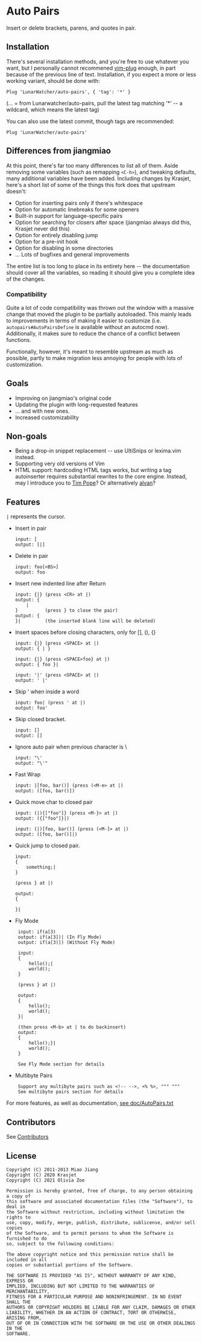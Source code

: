# Auto Pairs

Insert or delete brackets, parens, and quotes in pair.

## Installation

There's several installation methods, and you're free to use whatever you want, but I personally cannot recommened [vim-plug](https://github.com/junegunn/vim-plug) enough, in part because of the previous line of text. Installation, if you expect a more or less working variant, should be done with:

```vim
Plug 'LunarWatcher/auto-pairs', { 'tag': '*' }
```
(... = from Lunarwatcher/auto-pairs, pull the latest tag matching '*' -- a wildcard, which means the latest tag)

You can also use the latest commit, though tags are recommended:

```vim
Plug 'LunarWatcher/auto-pairs'
```

## Differences from jiangmiao

At this point, there's far too many differences to list all of them. Aside removing some variables (such as remapping `<C-h>`), and tweaking defaults, many additional variables have been added. Including changes by Krasjet, here's a short list of some of the things this fork does that upstream doesn't:

* Option for inserting pairs only if there's whitespace
* Option for automatic linebreaks for some openers
* Built-in support for language-specific pairs
* Option for searching for closers after space (jiangmiao always did this, Krasjet never did this)
* Option for entirely disabling jump
* Option for a pre-init hook
* Option for disabling in some directories
* ... Lots of bugfixes and general improvements

The entire list is too long to place in its entirety here -- the documentation should cover all the variables, so reading it should give you a complete idea of the changes.

### Compatibility

Quite a lot of code compatibility was thrown out the window with a massive change that moved the plugin to be partially autoloaded. This mainly leads to improvements in terms of making it easier to customize (i.e. `autopairs#AutoPairsDefine` is available without an autocmd now). Additionally, it makes sure to reduce the chance of a conflict between functions.

Functionally, however, it's meant to resemble upstream as much as possible, partly to make migration less annoying for people with lots of customization.

## Goals
* Improving on jiangmiao's original code
* Updating the plugin with long-requested features
* ... and with new ones.
* Increased customizability

## Non-goals
* Being a drop-in snippet replacement -- use UltiSnips or lexima.vim instead.
* Supporting very old versions of Vim
* HTML support: hardcoding HTML tags works, but writing a tag autoinserter requires substantial rewrites to the core engine. Instead, may I introduce you to [Tim Pope](https://github.com/tpope/vim-ragtag)? Or alternatively [alvan](https://github.com/alvan/vim-closetag)?

## Features

`|` represents the cursor.

*   Insert in pair

        input: [
        output: [|]

*   Delete in pair

        input: foo[<BS>]
        output: foo

*   Insert new indented line after Return

        input: {|} (press <CR> at |)
        output: {
            |
        }          (press } to close the pair)
        output: {
        }|         (the inserted blank line will be deleted)


*   Insert spaces before closing characters, only for [], (), {}

        input: {|} (press <SPACE> at |)
        output: { | }

        input: {|} (press <SPACE>foo} at |)
        output: { foo }|

        input: '|' (press <SPACE> at |)
        output: ' |'

*   Skip ' when inside a word

        input: foo| (press ' at |)
        output: foo'

*   Skip closed bracket.

        input: []
        output: []

*   Ignore auto pair when previous character is \

        input: "\'
        output: "\'"

*   Fast Wrap

        input: |[foo, bar()] (press (<M-e> at |)
        output: ([foo, bar()])

*   Quick move char to closed pair

        input: (|){["foo"]} (press <M-}> at |)
        output: ({["foo"]}|)

        input: (|)[foo, bar()] (press (<M-]> at |)
        output: ([foo, bar()]|)

*   Quick jump to closed pair.

        input:
        {
            something;|
        }

        (press } at |)

        output:
        {

        }|

*  Fly Mode

        input: if(a[3)
        output: if(a[3])| (In Fly Mode)
        output: if(a[3)]) (Without Fly Mode)

        input:
        {
            hello();|
            world();
        }

        (press } at |)

        output:
        {
            hello();
            world();
        }|

        (then press <M-b> at | to do backinsert)
        output:
        {
            hello();}|
            world();
        }

        See Fly Mode section for details

*  Multibyte Pairs

        Support any multibyte pairs such as <!-- -->, <% %>, """ """
        See multibyte pairs section for details

For more features, as well as documentation, [see doc/AutoPairs.txt](https://github.com/LunarWatcher/auto-pairs/blob/master/doc/AutoPairs.txt)

## Contributors
See [Contributors](https://github.com/lunarwatcher/auto-pairs/graphs/contributors)

## License

```
Copyright (C) 2011-2013 Miao Jiang
Copyright (C) 2020 Krasjet
Copyright (C) 2021 Olivia Zoe

Permission is hereby granted, free of charge, to any person obtaining a copy of
this software and associated documentation files (the "Software"), to deal in
the Software without restriction, including without limitation the rights to
use, copy, modify, merge, publish, distribute, sublicense, and/or sell copies
of the Software, and to permit persons to whom the Software is furnished to do
so, subject to the following conditions:

The above copyright notice and this permission notice shall be included in all
copies or substantial portions of the Software.

THE SOFTWARE IS PROVIDED "AS IS", WITHOUT WARRANTY OF ANY KIND, EXPRESS OR
IMPLIED, INCLUDING BUT NOT LIMITED TO THE WARRANTIES OF MERCHANTABILITY,
FITNESS FOR A PARTICULAR PURPOSE AND NONINFRINGEMENT. IN NO EVENT SHALL THE
AUTHORS OR COPYRIGHT HOLDERS BE LIABLE FOR ANY CLAIM, DAMAGES OR OTHER
LIABILITY, WHETHER IN AN ACTION OF CONTRACT, TORT OR OTHERWISE, ARISING FROM,
OUT OF OR IN CONNECTION WITH THE SOFTWARE OR THE USE OR OTHER DEALINGS IN THE
SOFTWARE.
```
